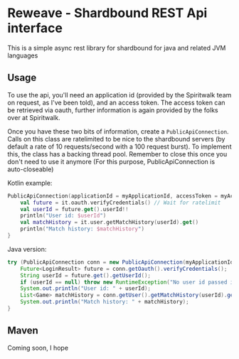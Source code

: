 # Reweave - Shardbound REST Api interface
This is a simple async rest library for shardbound for java and related JVM languages

## Usage
To use the api, you'll need an application id (provided by the Spiritwalk team on request, as I've been told), and an
access token. The access token can be retrieved via oauth, further information is again provided by the folks over at
Spiritwalk.

Once you have these two bits of information, create a `PublicApiConnection`. Calls on this class are ratelimited
to be nice to the shardbound servers (by default a rate of 10 requests/second with a 100 request burst). To implement
this, the class has a backing thread pool. Remember to close this once you don't need to use it anymore (For this 
purpose, PublicApiConnection is auto-closeable)

Kotlin example:
```kotlin
PublicApiConnection(applicationId = myApplicationId, accessToken = myAccessToken).use {
    val future = it.oauth.verifyCredentials() // Wait for ratelimit
    val userId = future.get().userId!!
    println("User id: $userId")
    val matchHistory = it.user.getMatchHistory(userId).get()
    println("Match history: $matchHistory")
}
```

Java version:
```java
try (PublicApiConnection conn = new PublicApiConnection(myApplicationId, myAccessToken)) {
    Future<LoginResult> future = conn.getOauth().verifyCredentials();
    String userId = future.get().getUserId();
    if (userId == null) throw new RuntimeException("No user id passed in login result");
    System.out.println("User id: " + userId);
    List<Game> matchHistory = conn.getUser().getMatchHistory(userId).get();
    System.out.println("Match history: " + matchHistory);
}
```

## Maven
Coming soon, I hope